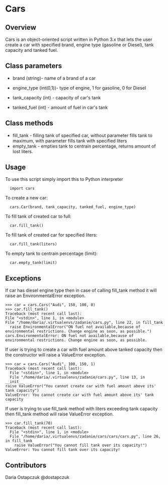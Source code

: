 # Cars

## Overview

Cars is an object-oriented script written in Python 3.x that lets the user create a car with specified brand, engine type (gasoline or Diesel), tank capacity and tanked fuel.

## Class parameters
* brand (string)- name of a brand of a car

* engine_type (int(0,1))- type of engine, 1 for gasoline, 0 for Diesel

* tank_capacity (int) - capacity of car's tank

* tanked_fuel (int) - amount of fuel in car's tank


## Class methods
* fill_tank - filling tank of specified car, without parameter fills tank to maximum, with parameter fills tank with specified liters
* empty_tank - empties tank to centrain percentage, returns amount of lost liters. 

## Usage

To use this script simply import this to Python interpreter

      import cars

To create a new car:

      cars.Car(brand, tank_capacity, tanked_fuel, engine_type)

To fill tank of created car to full:

      car.fill_tank()
      
To fill tank of created car for specified liters:

      car.fill_tank(liters)

To empty tank to centrain percentage (limit):

      car.empty_tank(limit)
      
## Exceptions

If car has diesel engine type then in case of calling fill_tank method it will raise an EnvironmentalError exception. 

    >>> car = cars.Cars("Audi", 150, 100, 0)
    >>> car.fill_tank()
    Traceback (most recent call last):
    File "<stdin>", line 1, in <module>
    File "/home/daria/.virtualenvs/zadanie/cars.py", line 22, in fill_tank
      raise EnvironmentalError("ON fuel not available,because of environmental restrictions. Change engine as soon, as possible.")
    cars.EnvironmentalError: ON fuel not available,because of environmental restrictions. Change engine as soon, as possible.

If user is trying to create a car with fuel amount above tanked capacity then the constructor will raise a ValueError exception.

    >>> car = cars.Cars("Audi", 100, 150, 1)
    Traceback (most recent call last):
      File "<stdin>", line 1, in <module>
      File "/home/daria/.virtualenvs/zadanie/cars.py", line 13, in __init__
    raise ValueError("You cannot create car with fuel amount above its' tank capacity")
    ValueError: You cannot create car with fuel amount above its' tank capacity



If user is trying to use fill_tank method with liters exceeding tank capacity then fill_tank method will raise ValueError exception.
    
    >>> car.fill_tank(70)
    Traceback (most recent call last):
      File "<stdin>", line 1, in <module>
      File "/home/daria/.virtualenvs/zadanie/cars/cars/cars.py", line 26, in fill_tank
        raise ValueError("You cannot fill tank over its capacity!")
    ValueError: You cannot fill tank over its capacity!

## Contributors
Daria Ostapczuk @dostapczuk 
